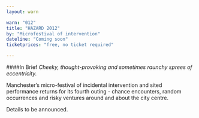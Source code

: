 ```yaml
---
layout: warn

warn: "012"
title: "HAZARD 2012"
by: "Microfestival of intervention"
dateline: "Coming soon"
ticketprices: "free, no ticket required"

---
```

####In Brief
*Cheeky, thought-provoking and sometimes raunchy sprees of eccentricity.*

Manchester’s micro-festival of incidental intervention and sited performance returns for its fourth outing - chance encounters, random occurrences and risky ventures around and about the city centre.

Details to be announced.